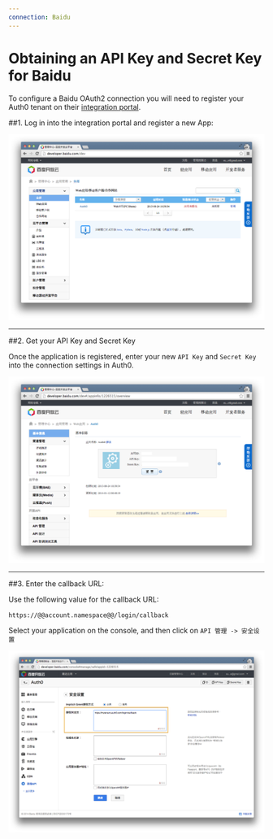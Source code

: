 ```yaml
---
connection: Baidu
---
```


# Obtaining an API Key and Secret Key for Baidu

To configure a Baidu OAuth2 connection you will need to register your Auth0 tenant on their [integration portal](https://developer.baidu.com/dev).

##1. Log in into the integration portal and register a new App:

![](/media/articles/connections/social/baidu/baidu-register-1.png)

---

##2. Get your API Key and Secret Key

Once the application is registered, enter your new `API Key` and `Secret Key` into the connection settings in Auth0.

![](/media/articles/connections/social/baidu/baidu-register-2.png)

---

##3. Enter the callback URL:

Use the following value for the callback URL:

	https://@@account.namespace@@/login/callback

Select your application on the console, and then click on `API 管理 -> 安全设置`

![](/media/articles/connections/social/baidu/baidu-register-3.png)
